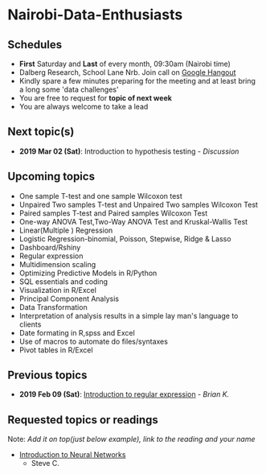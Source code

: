 # Nairobi-Data-Enthusiasts

## Schedules

* **First** Saturday and **Last** of every month, 09:30am (Nairobi time)
* Dalberg Research, School Lane Nrb. Join call on [Google Hangout](https://hangouts.google.com/group/lGBWwhcEnmTBzJYY2)
* Kindly spare a few minutes preparing for the meeting and at least bring a long some 'data challenges'
* You are free to request for **topic of next week**
* You are always welcome to take a lead


## Next topic(s)

* **2019 Mar 02 (Sat)**: Introduction to hypothesis testing - _Discussion_ 

## Upcoming topics

* One sample T-test and one sample Wilcoxon test
* Unpaired Two samples T-test and Unpaired Two samples Wilcoxon Test
* Paired samples T-test and Paired samples Wilcoxon Test
* One-way ANOVA Test,Two-Way ANOVA Test and Kruskal-Wallis Test
* Linear(Multiple ) Regression
* Logistic Regression-binomial, Poisson, Stepwise, Ridge & Lasso
* Dashboard/Rshiny
* Regular expression
* Multidimension scaling
* Optimizing Predictive Models in R/Python
* SQL essentials and coding
* Visualization in R/Excel
* Principal Component Analysis
* Data Transformation 
* Interpretation of analysis results in a simple lay man's language to clients
* Date formating in R,spss and Excel
* Use of macros to automate do files/syntaxes
* Pivot tables in R/Excel

## Previous topics

* **2019 Feb 09 (Sat)**: [Introduction to regular expression]() - _Brian K._

## Requested topics or readings
Note: _Add it on top(just below example), link to the reading and your name_

* [Introduction to Neural Networks](https://en.wikipedia.org/wiki/Artificial_neural_network)
	* Steve C.

